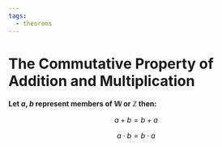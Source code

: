 ```yaml
---
tags:
  - theorems
---
```


# The Commutative Property of Addition and Multiplication

**Let $a$, $b$ represent members of $\mathbb{W}$ or $\mathbb{Z}$ then:**

$$ a + b = b + a $$

$$ a \cdot b = b \cdot a $$
